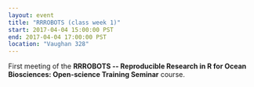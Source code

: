 ```yaml
---
layout: event
title: "RRROBOTS (class week 1)"
start: 2017-04-04 15:00:00 PST
end: 2017-04-04 17:00:00 PST
location: "Vaughan 328"
---
```


First meeting of the **RRROBOTS -- Reproducible Research in R for Ocean Biosciences: Open-science Training Seminar** course.
